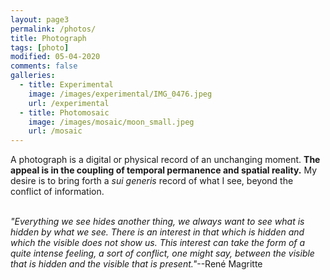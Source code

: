 ```yaml
---
layout: page3
permalink: /photos/
title: Photograph
tags: [photo]
modified: 05-04-2020
comments: false
galleries:
  - title: Experimental
    image: /images/experimental/IMG_0476.jpeg
    url: /experimental
  - title: Photomosaic
    image: /images/mosaic/moon_small.jpeg
    url: /mosaic
---
```


A photograph is a digital or physical record of an unchanging moment. **The appeal is in the coupling of temporal permanence and spatial reality.** My desire is to bring forth a *sui generis* record of what I see, beyond the conflict of information.
<br/>
<br/>


_"Everything we see hides another thing, we always want to see what is hidden by what we see. There is an interest in that which is hidden and which the visible does not show us. This interest can take the form of a quite intense feeling, a sort of conflict, one might say, between the visible that is hidden and the visible that is present."_--René Magritte
